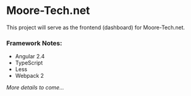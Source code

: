 # Moore-Tech.net

This project will serve as the frontend (dashboard) for Moore-Tech.net.

### Framework Notes:
- Angular 2.4
- TypeScript
- Less
- Webpack 2

*More details to come...*
